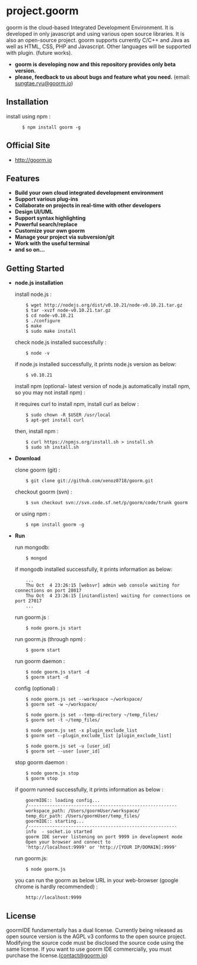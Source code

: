 project.goorm
=========================

goorm is the cloud-based Integrated Development Environment. It is developed in only javascript and using various open source libraries. It is also an open-source project. goorm supports currently C/C++ and Java as well as HTML, CSS, PHP and Javascript. Other languages will be supported with plugin. (future works).

* **goorm is developing now and this repository provides only beta version.**
* **please, feedback to us about bugs and feature what you need.** (email: sungtae.ryu@goorm.io)

Installation
------------

  install using npm :

          $ npm install goorm -g

Official Site
-------------

* http://goorm.io

Features
--------

* **Build your own cloud integrated development environment**
* **Support various plug-ins**
* **Collaborate on projects in real-time with other developers**
* **Design UI/UML**
* **Support syntax highlighting**
* **Powerful search/replace**
* **Customize your own goorm**
* **Manage your project via subversion/git**
* **Work with the useful terminal**
* **and so on...**

Getting Started
---------------

* **node.js installation**

  install node.js :

          $ wget http://nodejs.org/dist/v0.10.21/node-v0.10.21.tar.gz
          $ tar -xvzf node-v0.10.21.tar.gz
          $ cd node-v0.10.21
          $ ./configure
          $ make
          $ sudo make install

  check node.js installed successfully :
  
          $ node -v
          
  if node.js installed successfully, it prints node.js version as below:
  
          $ v0.10.21

  install npm (optional- latest version of node.js automatically install npm, so you may not install npm) :
  
  it requires curl to install npm, install curl as below :
        
          $ sudo chown -R $USER /usr/local
          $ apt-get install curl
  
  then, install npm :
  
          $ curl https://npmjs.org/install.sh > install.sh
          $ sudo sh install.sh
  
* **Download**

  clone goorm (git) :

          $ git clone git://github.com/xenoz0718/goorm.git

  checkout goorm (svn) :
  
          $ svn checkout svn://svn.code.sf.net/p/goorm/code/trunk goorm 

  or using npm :

          $ npm install goorm -g
                 

* **Run**

  run mongodb:
    
          $ mongod
          
  if mongodb installed successfully, it prints information as below:

          ...
          Thu Oct  4 23:26:15 [websvr] admin web console waiting for connections on port 28017
          Thu Oct  4 23:26:15 [initandlisten] waiting for connections on port 27017
          ...

  run goorm.js :
          
          $ node goorm.js start
          
  run goorm.js (through npm) : 
  
          $ goorm start
          
  run goorm daemon :

          $ node goorm.js start -d
          $ goorm start -d

  config (optional) : 

          $ node goorm.js set --workspace ~/workspace/
          $ goorm set -w ~/workspace/
          
          $ node goorm.js set --temp-directory ~/temp_files/
          $ goorm set -t ~/temp_files/

          $ node goorm.js set -x plugin_exclude_list
          $ goorm set --plugin_exclude_list [plugin_exclude_list]

          $ node goorm.js set -u [user_id]
          $ goorm set --user [user_id]

  stop goorm daemon : 

          $ node goorm.js stop
          $ goorm stop
          
  if goorm runned successfully, it prints information as below :
  
          goormIDE:: loading config...
          /--------------------------------------------------------
          workspace_path: /Users/goormUser/workspace/
          temp_dir_path: /Users/goormUser/temp_files/
          goormIDE:: starting...
          /--------------------------------------------------------
          info  - socket.io started
          goorm IDE server listening on port 9999 in development mode
          Open your browser and connect to
          'http://localhost:9999' or 'http://[YOUR IP/DOMAIN]:9999'

  run goorm.js:
          
          $ node goorm.js
          
  you can run the goorm as below URL in your web-browser (google chrome is hardly recommended) : 

          http://localhost:9999
        
License
-------

goormIDE fundamentally has a dual license. Currently being released as open source version is the AGPL v3 conforms to the open source project. Modifying the source code must be disclosed the source code using the same license. If you want to use goorm IDE commercially, you must purchase the license.(contact@goorm.io)
